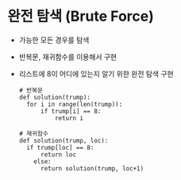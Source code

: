 # 완전 탐색 (Brute Force)



- 가능한 모든 경우를 탐색 

- 반복문, 재귀함수를 이용해서 구현

- 리스트에 8이 어디에 있는지 알기 위한 완전 탐색 구현

  ```
  # 반복문
  def solution(trump):
  	for i in range(len(trump)):
  		if trump[i] == 8:
  			return i
  ```

  ```
  # 재귀함수
  def solution(trump, loc):
  	if trump[loc] == 8:
  		return loc
      else:
      	return solution(trump, loc+1)
  ```

  

